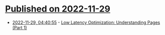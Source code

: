 # [Published on 2022-11-29](index.md)

* [2022-11-29, 04:40:55](https://news.ycombinator.com/item?id=33783770) - [Low Latency Optimization: Understanding Pages (Part 1)](https://www.hudsonrivertrading.com/hrtbeat/low-latency-optimization-part-1/)
